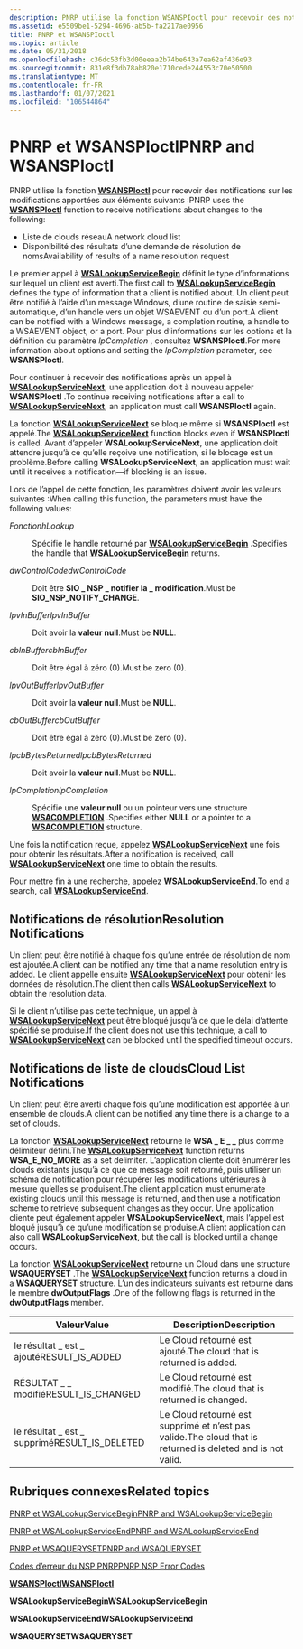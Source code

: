```yaml
---
description: PNRP utilise la fonction WSANSPIoctl pour recevoir des notifications sur les modifications apportées aux éléments suivants.
ms.assetid: e5509be1-5294-4696-ab5b-fa2217ae0956
title: PNRP et WSANSPIoctl
ms.topic: article
ms.date: 05/31/2018
ms.openlocfilehash: c36dc53fb3d00eeaa2b74be643a7ea62af436e93
ms.sourcegitcommit: 831e8f3db78ab820e1710cede244553c70e50500
ms.translationtype: MT
ms.contentlocale: fr-FR
ms.lasthandoff: 01/07/2021
ms.locfileid: "106544864"
---
```

# <a name="pnrp-and-wsanspioctl"></a><span data-ttu-id="8fd62-103">PNRP et WSANSPIoctl</span><span class="sxs-lookup"><span data-stu-id="8fd62-103">PNRP and WSANSPIoctl</span></span>

<span data-ttu-id="8fd62-104">PNRP utilise la fonction [**WSANSPIoctl**](winsock-nsp-reference-links.md) pour recevoir des notifications sur les modifications apportées aux éléments suivants :</span><span class="sxs-lookup"><span data-stu-id="8fd62-104">PNRP uses the [**WSANSPIoctl**](winsock-nsp-reference-links.md) function to receive notifications about changes to the following:</span></span>

-   <span data-ttu-id="8fd62-105">Liste de clouds réseau</span><span class="sxs-lookup"><span data-stu-id="8fd62-105">A network cloud list</span></span>
-   <span data-ttu-id="8fd62-106">Disponibilité des résultats d’une demande de résolution de noms</span><span class="sxs-lookup"><span data-stu-id="8fd62-106">Availability of results of a name resolution request</span></span>

<span data-ttu-id="8fd62-107">Le premier appel à [**WSALookupServiceBegin**](winsock-nsp-reference-links.md) définit le type d’informations sur lequel un client est averti.</span><span class="sxs-lookup"><span data-stu-id="8fd62-107">The first call to [**WSALookupServiceBegin**](winsock-nsp-reference-links.md) defines the type of information that a client is notified about.</span></span> <span data-ttu-id="8fd62-108">Un client peut être notifié à l’aide d’un message Windows, d’une routine de saisie semi-automatique, d’un handle vers un objet WSAEVENT ou d’un port.</span><span class="sxs-lookup"><span data-stu-id="8fd62-108">A client can be notified with a Windows message, a completion routine, a handle to a WSAEVENT object, or a port.</span></span> <span data-ttu-id="8fd62-109">Pour plus d’informations sur les options et la définition du paramètre *lpCompletion* , consultez **WSANSPIoctl**.</span><span class="sxs-lookup"><span data-stu-id="8fd62-109">For more information about options and setting the *lpCompletion* parameter, see **WSANSPIoctl**.</span></span>

<span data-ttu-id="8fd62-110">Pour continuer à recevoir des notifications après un appel à [**WSALookupServiceNext**](winsock-nsp-reference-links.md), une application doit à nouveau appeler **WSANSPIoctl** .</span><span class="sxs-lookup"><span data-stu-id="8fd62-110">To continue receiving notifications after a call to [**WSALookupServiceNext**](winsock-nsp-reference-links.md), an application must call **WSANSPIoctl** again.</span></span>

<span data-ttu-id="8fd62-111">La fonction [**WSALookupServiceNext**](winsock-nsp-reference-links.md) se bloque même si **WSANSPIoctl** est appelé.</span><span class="sxs-lookup"><span data-stu-id="8fd62-111">The [**WSALookupServiceNext**](winsock-nsp-reference-links.md) function blocks even if **WSANSPIoctl** is called.</span></span> <span data-ttu-id="8fd62-112">Avant d’appeler **WSALookupServiceNext**, une application doit attendre jusqu’à ce qu’elle reçoive une notification, si le blocage est un problème.</span><span class="sxs-lookup"><span data-stu-id="8fd62-112">Before calling **WSALookupServiceNext**, an application must wait until it receives a notification—if blocking is an issue.</span></span>

<span data-ttu-id="8fd62-113">Lors de l’appel de cette fonction, les paramètres doivent avoir les valeurs suivantes :</span><span class="sxs-lookup"><span data-stu-id="8fd62-113">When calling this function, the parameters must have the following values:</span></span>

<dl> <dt>

<span data-ttu-id="8fd62-114"><span id="hLookup"></span><span id="hlookup"></span><span id="HLOOKUP"></span>*Fonction*</span><span class="sxs-lookup"><span data-stu-id="8fd62-114"><span id="hLookup"></span><span id="hlookup"></span><span id="HLOOKUP"></span>*hLookup*</span></span>
</dt> <dd>

<span data-ttu-id="8fd62-115">Spécifie le handle retourné par [**WSALookupServiceBegin**](winsock-nsp-reference-links.md) .</span><span class="sxs-lookup"><span data-stu-id="8fd62-115">Specifies the handle that [**WSALookupServiceBegin**](winsock-nsp-reference-links.md) returns.</span></span>

</dd> <dt>

<span data-ttu-id="8fd62-116"><span id="dwControlCode"></span><span id="dwcontrolcode"></span><span id="DWCONTROLCODE"></span>*dwControlCode*</span><span class="sxs-lookup"><span data-stu-id="8fd62-116"><span id="dwControlCode"></span><span id="dwcontrolcode"></span><span id="DWCONTROLCODE"></span>*dwControlCode*</span></span>
</dt> <dd>

<span data-ttu-id="8fd62-117">Doit être **SIO \_ NSP \_ notifier la \_ modification**.</span><span class="sxs-lookup"><span data-stu-id="8fd62-117">Must be **SIO\_NSP\_NOTIFY\_CHANGE**.</span></span>

</dd> <dt>

<span data-ttu-id="8fd62-118"><span id="lpvInBuffer"></span><span id="lpvinbuffer"></span><span id="LPVINBUFFER"></span>*lpvInBuffer*</span><span class="sxs-lookup"><span data-stu-id="8fd62-118"><span id="lpvInBuffer"></span><span id="lpvinbuffer"></span><span id="LPVINBUFFER"></span>*lpvInBuffer*</span></span>
</dt> <dd>

<span data-ttu-id="8fd62-119">Doit avoir la **valeur null**.</span><span class="sxs-lookup"><span data-stu-id="8fd62-119">Must be **NULL**.</span></span>

</dd> <dt>

<span data-ttu-id="8fd62-120"><span id="cbInBuffer"></span><span id="cbinbuffer"></span><span id="CBINBUFFER"></span>*cbInBuffer*</span><span class="sxs-lookup"><span data-stu-id="8fd62-120"><span id="cbInBuffer"></span><span id="cbinbuffer"></span><span id="CBINBUFFER"></span>*cbInBuffer*</span></span>
</dt> <dd>

<span data-ttu-id="8fd62-121">Doit être égal à zéro (0).</span><span class="sxs-lookup"><span data-stu-id="8fd62-121">Must be zero (0).</span></span>

</dd> <dt>

<span data-ttu-id="8fd62-122"><span id="lpvOutBuffer"></span><span id="lpvoutbuffer"></span><span id="LPVOUTBUFFER"></span>*lpvOutBuffer*</span><span class="sxs-lookup"><span data-stu-id="8fd62-122"><span id="lpvOutBuffer"></span><span id="lpvoutbuffer"></span><span id="LPVOUTBUFFER"></span>*lpvOutBuffer*</span></span>
</dt> <dd>

<span data-ttu-id="8fd62-123">Doit avoir la **valeur null**.</span><span class="sxs-lookup"><span data-stu-id="8fd62-123">Must be **NULL**.</span></span>

</dd> <dt>

<span data-ttu-id="8fd62-124"><span id="cbOutBuffer"></span><span id="cboutbuffer"></span><span id="CBOUTBUFFER"></span>*cbOutBuffer*</span><span class="sxs-lookup"><span data-stu-id="8fd62-124"><span id="cbOutBuffer"></span><span id="cboutbuffer"></span><span id="CBOUTBUFFER"></span>*cbOutBuffer*</span></span>
</dt> <dd>

<span data-ttu-id="8fd62-125">Doit être égal à zéro (0).</span><span class="sxs-lookup"><span data-stu-id="8fd62-125">Must be zero (0).</span></span>

</dd> <dt>

<span data-ttu-id="8fd62-126"><span id="lpcbBytesReturned"></span><span id="lpcbbytesreturned"></span><span id="LPCBBYTESRETURNED"></span>*lpcbBytesReturned*</span><span class="sxs-lookup"><span data-stu-id="8fd62-126"><span id="lpcbBytesReturned"></span><span id="lpcbbytesreturned"></span><span id="LPCBBYTESRETURNED"></span>*lpcbBytesReturned*</span></span>
</dt> <dd>

<span data-ttu-id="8fd62-127">Doit avoir la **valeur null**.</span><span class="sxs-lookup"><span data-stu-id="8fd62-127">Must be **NULL**.</span></span>

</dd> <dt>

<span data-ttu-id="8fd62-128"><span id="lpCompletion"></span><span id="lpcompletion"></span><span id="LPCOMPLETION"></span>*lpCompletion*</span><span class="sxs-lookup"><span data-stu-id="8fd62-128"><span id="lpCompletion"></span><span id="lpcompletion"></span><span id="LPCOMPLETION"></span>*lpCompletion*</span></span>
</dt> <dd>

<span data-ttu-id="8fd62-129">Spécifie une **valeur null** ou un pointeur vers une structure [**WSACOMPLETION**](winsock-nsp-reference-links.md) .</span><span class="sxs-lookup"><span data-stu-id="8fd62-129">Specifies either **NULL** or a pointer to a [**WSACOMPLETION**](winsock-nsp-reference-links.md) structure.</span></span>

</dd> </dl>

<span data-ttu-id="8fd62-130">Une fois la notification reçue, appelez [**WSALookupServiceNext**](winsock-nsp-reference-links.md) une fois pour obtenir les résultats.</span><span class="sxs-lookup"><span data-stu-id="8fd62-130">After a notification is received, call [**WSALookupServiceNext**](winsock-nsp-reference-links.md) one time to obtain the results.</span></span>

<span data-ttu-id="8fd62-131">Pour mettre fin à une recherche, appelez [**WSALookupServiceEnd**](winsock-nsp-reference-links.md).</span><span class="sxs-lookup"><span data-stu-id="8fd62-131">To end a search, call [**WSALookupServiceEnd**](winsock-nsp-reference-links.md).</span></span>

## <a name="resolution-notifications"></a><span data-ttu-id="8fd62-132">Notifications de résolution</span><span class="sxs-lookup"><span data-stu-id="8fd62-132">Resolution Notifications</span></span>

<span data-ttu-id="8fd62-133">Un client peut être notifié à chaque fois qu’une entrée de résolution de nom est ajoutée.</span><span class="sxs-lookup"><span data-stu-id="8fd62-133">A client can be notified any time that a name resolution entry is added.</span></span> <span data-ttu-id="8fd62-134">Le client appelle ensuite [**WSALookupServiceNext**](winsock-nsp-reference-links.md) pour obtenir les données de résolution.</span><span class="sxs-lookup"><span data-stu-id="8fd62-134">The client then calls [**WSALookupServiceNext**](winsock-nsp-reference-links.md) to obtain the resolution data.</span></span>

<span data-ttu-id="8fd62-135">Si le client n’utilise pas cette technique, un appel à [**WSALookupServiceNext**](winsock-nsp-reference-links.md) peut être bloqué jusqu’à ce que le délai d’attente spécifié se produise.</span><span class="sxs-lookup"><span data-stu-id="8fd62-135">If the client does not use this technique, a call to [**WSALookupServiceNext**](winsock-nsp-reference-links.md) can be blocked until the specified timeout occurs.</span></span>

## <a name="cloud-list-notifications"></a><span data-ttu-id="8fd62-136">Notifications de liste de clouds</span><span class="sxs-lookup"><span data-stu-id="8fd62-136">Cloud List Notifications</span></span>

<span data-ttu-id="8fd62-137">Un client peut être averti chaque fois qu’une modification est apportée à un ensemble de clouds.</span><span class="sxs-lookup"><span data-stu-id="8fd62-137">A client can be notified any time there is a change to a set of clouds.</span></span>

<span data-ttu-id="8fd62-138">La fonction [**WSALookupServiceNext**](winsock-nsp-reference-links.md) retourne le **WSA \_ E \_ \_** plus comme délimiteur défini.</span><span class="sxs-lookup"><span data-stu-id="8fd62-138">The [**WSALookupServiceNext**](winsock-nsp-reference-links.md) function returns **WSA\_E\_NO\_MORE** as a set delimiter.</span></span> <span data-ttu-id="8fd62-139">L’application cliente doit énumérer les clouds existants jusqu’à ce que ce message soit retourné, puis utiliser un schéma de notification pour récupérer les modifications ultérieures à mesure qu’elles se produisent.</span><span class="sxs-lookup"><span data-stu-id="8fd62-139">The client application must enumerate existing clouds until this message is returned, and then use a notification scheme to retrieve subsequent changes as they occur.</span></span> <span data-ttu-id="8fd62-140">Une application cliente peut également appeler **WSALookupServiceNext**, mais l’appel est bloqué jusqu’à ce qu’une modification se produise.</span><span class="sxs-lookup"><span data-stu-id="8fd62-140">A client application can also call **WSALookupServiceNext**, but the call is blocked until a change occurs.</span></span>

<span data-ttu-id="8fd62-141">La fonction [**WSALookupServiceNext**](winsock-nsp-reference-links.md) retourne un Cloud dans une structure **WSAQUERYSET** .</span><span class="sxs-lookup"><span data-stu-id="8fd62-141">The [**WSALookupServiceNext**](winsock-nsp-reference-links.md) function returns a cloud in a **WSAQUERYSET** structure.</span></span> <span data-ttu-id="8fd62-142">L’un des indicateurs suivants est retourné dans le membre **dwOutputFlags** .</span><span class="sxs-lookup"><span data-stu-id="8fd62-142">One of the following flags is returned in the **dwOutputFlags** member.</span></span>



| <span data-ttu-id="8fd62-143">Valeur</span><span class="sxs-lookup"><span data-stu-id="8fd62-143">Value</span></span>               | <span data-ttu-id="8fd62-144">Description</span><span class="sxs-lookup"><span data-stu-id="8fd62-144">Description</span></span>                                             |
|---------------------|---------------------------------------------------------|
| <span data-ttu-id="8fd62-145">le résultat \_ est \_ ajouté</span><span class="sxs-lookup"><span data-stu-id="8fd62-145">RESULT\_IS\_ADDED</span></span>   | <span data-ttu-id="8fd62-146">Le Cloud retourné est ajouté.</span><span class="sxs-lookup"><span data-stu-id="8fd62-146">The cloud that is returned is added.</span></span>                    |
| <span data-ttu-id="8fd62-147">RÉSULTAT \_ \_ modifié</span><span class="sxs-lookup"><span data-stu-id="8fd62-147">RESULT\_IS\_CHANGED</span></span> | <span data-ttu-id="8fd62-148">Le Cloud retourné est modifié.</span><span class="sxs-lookup"><span data-stu-id="8fd62-148">The cloud that is returned is changed.</span></span>                  |
| <span data-ttu-id="8fd62-149">le résultat \_ est \_ supprimé</span><span class="sxs-lookup"><span data-stu-id="8fd62-149">RESULT\_IS\_DELETED</span></span> | <span data-ttu-id="8fd62-150">Le Cloud retourné est supprimé et n’est pas valide.</span><span class="sxs-lookup"><span data-stu-id="8fd62-150">The cloud that is returned is deleted and is not valid.</span></span> |



 

## <a name="related-topics"></a><span data-ttu-id="8fd62-151">Rubriques connexes</span><span class="sxs-lookup"><span data-stu-id="8fd62-151">Related topics</span></span>

<dl> <dt>

[<span data-ttu-id="8fd62-152">PNRP et WSALookupServiceBegin</span><span class="sxs-lookup"><span data-stu-id="8fd62-152">PNRP and WSALookupServiceBegin</span></span>](pnrp-and-wsalookupservicebegin.md)
</dt> <dt>

[<span data-ttu-id="8fd62-153">PNRP et WSALookupServiceEnd</span><span class="sxs-lookup"><span data-stu-id="8fd62-153">PNRP and WSALookupServiceEnd</span></span>](pnrp-and-wsalookupserviceend.md)
</dt> <dt>

[<span data-ttu-id="8fd62-154">PNRP et WSAQUERYSET</span><span class="sxs-lookup"><span data-stu-id="8fd62-154">PNRP and WSAQUERYSET</span></span>](pnrp-and-wsaqueryset.md)
</dt> <dt>

[<span data-ttu-id="8fd62-155">Codes d’erreur du NSP PNRP</span><span class="sxs-lookup"><span data-stu-id="8fd62-155">PNRP NSP Error Codes</span></span>](pnrp-nsp-error-codes.md)
</dt> <dt>

[<span data-ttu-id="8fd62-156">**WSANSPIoctl**</span><span class="sxs-lookup"><span data-stu-id="8fd62-156">**WSANSPIoctl**</span></span>](winsock-nsp-reference-links.md)
</dt> <dt>

<span data-ttu-id="8fd62-157">**WSALookupServiceBegin**</span><span class="sxs-lookup"><span data-stu-id="8fd62-157">**WSALookupServiceBegin**</span></span>
</dt> <dt>

<span data-ttu-id="8fd62-158">**WSALookupServiceEnd**</span><span class="sxs-lookup"><span data-stu-id="8fd62-158">**WSALookupServiceEnd**</span></span>
</dt> <dt>

<span data-ttu-id="8fd62-159">**WSAQUERYSET**</span><span class="sxs-lookup"><span data-stu-id="8fd62-159">**WSAQUERYSET**</span></span>
</dt> </dl>

 

 



